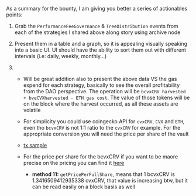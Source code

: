 As a summary for the bounty, I am giving you better a series of actionables points:

1. Grab the `PerformanceFeeGovernance` & `TreeDistribution` events from each of the strategies I shared above along story using archive node

2. Present them in a table and a graph, so it is appealing visually speaking into a basic UI. UI should have the ability to sort them out with different intervals (i.e: daily, weekly, monthly...)

3. - Will be great addition also to present the above data VS the gas expend for each strategy, basically to see the overall profitability from the DAO perspective. The operation will be `bcvxCRV harvested + bveCVXharvested - ETH gas cost`. The value of those tokens will be on the block where the harvest occurred, as all these assets are volatile

   - For simplicity you could use coingecko API for `cvxCRV`, `CVX` and `ETH`, even tho `bcvxCRV` is not 1:1 ratio to the `cvxCRV` for example. For the appropriate conversion you will need the price per share of the vault
   - [tx sample](https://etherscan.io/tx/0x44efb8f4e6d0fbfe4ac97aeaffb378282aea13acdcc55482de00d92e948ca23a)

   - For the price per share for the bcvxCRV if you want to be maore precise on the pricing you can find it [here](https://etherscan.io/address/0x2B5455aac8d64C14786c3a29858E43b5945819C0#readProxyContract)
     - **method 11:**
       `getPricePerFullShare`, means that 1 bcvxCRV is 1.3416509412935338 cvxCRV, that value is increasing btw, but it can be read easily on a block basis as well
